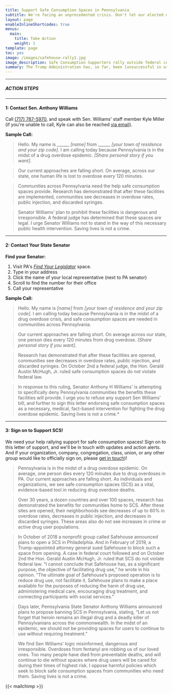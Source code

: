 ```yaml
---
title: Support Safe Consumption Spaces in Pennsylvania
subtitle: We're facing an unprecedented crisis. Don't let our elected officials take proven strategies off the table!
layout: page
enableInlineShortcodes: true
menus:
  main:
    title: Take Action
    weight: 1
template: page
toc: yes
image: /images/safehouse-rally1.jpg
image_description: Safe Consumption Supporters rally outside federal court in Philadelphia
summary: The Trump Administration has, so far, been [unsuccessful in using federal law to block Safe Consumption Spaces \(SCS\) in Philadelphia](https://www.nytimes.com/2019/10/02/us/injection-safehouse-philadelphia-ruling.html). But now a PA Senator [wants to pass a statewide ban](https://www.legis.state.pa.us/cfdocs/legis/CSM/showMemoPublic.cfm?chamber=S&SPick=20190&cosponId=30461&mobile_choice=suppress).<br><br>Communities ready to use SCS as a proven tool for [curbing the drug overdose crisis](/the-research) deserve empowerment, not restrictions. Act now to defend safe and supervised consumption--saving lives is not a crime!
---
```




---

##### <div class="sectionheader">ACTION STEPS</div>

---

#### 1: Contact Sen. Anthony Williams


Call [(717) 787-5970](tel:+17177875970"), and speak with Sen. Williams' staff member Kyle Miller (if you're unable to call, Kyle can also be reached [via email](mailto:kyle.miller@pasenate.com)).

**Sample Call:**

>Hello. My name is ______ *[name]* from ______ *[your town of residence and your zip code]*. I am calling today because Pennsylvania is in the midst of a drug overdose epidemic. *[Share personal story if you want]*.

>Our current approaches are falling short. On average, across our state, one human life is lost to overdose every 120 minutes.

>Communities across Pennsylvania need the help safe consumption spaces provide. Research has demonstrated that after these facilities are implemented, communities see decreases in overdose rates, public injection, and discarded syringes.

>Senator Williams’ plan to prohibit these facilities is dangerous and irresponsible. A federal judge has determined that these spaces are legal. I urge Senator Williams not to stand in the way of this necessary public health intervention. Saving lives is not a crime.

---

#### 2: Contact Your State Senator

**Find your Senator:**

1. Visit PA's <a href="https://www.legis.state.pa.us/CFDOCS/LEGIS/HOME/FINDYOURLEGISLATOR/" target="blank_">*Find Your Legislator*</a> space.
2. Type in your address
3. Click the name of your local representative (next to PA senator)
4. Scroll to find the number for their office
5. Call your representative

**Sample Call:**

>Hello. My name is *[name]* from *[your town of residence and your zip code]*. I am calling today because Pennsylvania is in the midst of a drug overdose crisis, and safe consumption spaces are needed in communities across Pennsylvania.  

>Our current approaches are falling short. On average across our state, one person dies every 120 minutes from drug overdose. *[Share personal story if you want]*.

>Research has demonstrated that after these facilities are opened, communities see decreases in overdose rates, public injection, and discarded syringes. On October 2nd a federal judge, the Hon. Gerald Austin McHugh, Jr. ruled safe consumption spaces do not violate federal law.

>In response to this ruling, Senator Anthony H Williams' is attempting to specifically deny Pennsylvania communities the benefits these facilities will provide. I urge you to refuse any support Sen Williams' bill, and further to sign this letter endorsing safe consumption spaces as a necessary, medical, fact-based intervention for fighting the drug overdose epidemic. Saving lives is not a crime.*    

---

#### 3: Sign on to Support SCS!

We need your help rallying support for safe consumption spaces! Sign on to this letter of support, and we'll be in touch with updates and action alerts. And if your organization, company, congregation, class, union, or any other group would like to officially sign on, please [get in touch](/contact/))!  

>Pennsylvania is in the midst of a drug overdose epidemic. On average, one person dies every 120 minutes due to drug overdoses in PA. Our current approaches are falling short. As individuals and organizations, we see safe consumption spaces (SCS) as a vital, evidence-based tool in reducing drug overdose deaths.

>Over 30 years, a dozen countries and over 100 spaces, research has demonstrated the benefits for communities home to SCS. After these sites are opened, their neighborhoods see decreases of up to 60% in overdose rates, decreases in public injection, and decreases in discarded syringes. These areas also do not see increases in crime or active drug user populations.

>In October of 2018 a nonprofit group called Safehouse announced plans to open a SCS in Philadelphia. And in February of 2019, a Trump-appointed attorney general sued Safehouse to block such a space from opening. A case in federal court followed and on October 2nd the Hon. Gerald Austin McHugh, Jr. ruled that SCS do not violate federal law. “I cannot conclude that Safehouse has, as a significant purpose, the objective of facilitating drug use,” he wrote in his opinion. “The ultimate goal of Safehouse’s proposed operation is to reduce drug use, not facilitate it. Safehouse plans to make a place available for the purposes of reducing the harm of drug use, administering medical care, encouraging drug treatment, and connecting participants with social services.”

>Days later, Pennsylvania State Senator Anthony Williams announced plans to propose banning SCS in Pennsylvania, stating, “Let us not forget that heroin remains an illegal drug and a deadly killer of Pennsylvanians across the commonwealth. In the midst of an epidemic, we should not be providing spaces for users to continue to use without requiring treatment.”

>We find Sen Williams’ logic misinformed, dangerous and irresponsible. Overdoses from fentanyl are robbing us of our loved ones. Too many people have died from preventable deaths, and will continue to die without spaces where drug users will be cared for during their times of highest risk. I oppose harmful policies which seek to block safe consumption spaces from communities who need them. Saving lives is not a crime.

{{< mailchimp >}}
